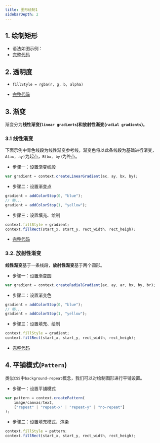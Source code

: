 ```yaml
---
title: 图形绘制1
sidebarDepth: 2
---
```


## 1. 绘制矩形
* 语法如图示例：
* [完整代码](https://github.com/xiuhonglee/summary/blob/master/docs/.vuepress/components/Canvas/d11.vue)
<Canvas-d11/>

## 2. 透明度

* `fillStyle = rgba(r, g, b, alpha)`

* [完整代码](https://github.com/xiuhonglee/summary/blob/master/docs/.vuepress/components/Canvas/d12.vue)

<Canvas-d12/>

## 3. 渐变

渐变分为**线性渐变(`linear gradients`)**和**放射性渐变(`radial gradients`)**。

### 3.1 线性渐变
下面示例中青色线段为线性渐变参考线，渐变色将以此条线段为基础进行渐变，`A(ax, ay)`为起点，`B(bx, by)`为终点。

* 步骤一：设置渐变线段
```javascript
var gradient = context.createLinearGradient(ax, ay, bx, by);
```

* 步骤二：设置渐变点
```javascript
gradient = addColorStop(0, "blue");
// 略...
gradient = addColorStop(1, "yellow");
```
* 步骤三：设置填充、绘制

```javascript
context.fillStyle = gradient;
context.fillRect(start_x, start_y, rect_width, rect_heigh);
```

* [完整代码](https://github.com/xiuhonglee/summary/blob/master/docs/.vuepress/components/Canvas/d13.vue)
<Canvas-d13/>

### 3.2. 放射性渐变

**线性渐变**基于一条线段，**放射性渐变**基于两个圆形。

* 步骤一：设置渐变圆

```javascript
var gradient = context.createRadialGradient(ax, ay, ar, bx, by, br);
```
* 步骤二：设置渐变色

```javascript
gradient = addColorStop(0, "blue");
// 略...
gradient = addColorStop(1, "yellow");
```
* 步骤三：设置填充、绘制

```javascript
context.fillStyle = gradient;
context.fillRect(start_x, start_y, rect_width, rect_heigh);
```
* [完整代码](https://github.com/xiuhonglee/summary/blob/master/docs/.vuepress/components/Canvas/d14.vue)
<Canvas-d14/>

## 4. 平铺模式(`Pattern`)

类似`CSS`中`background-repeat`概念，我们可以对绘制图形进行平铺设置。

* 步骤一：设置平铺模式

```javascript
var pattern = context.createPattern(
    image/canvas/text, 
    ["repeat" | "repeat-x" | "repeat-y" | "no-repeat"]
);
```

* 步骤二：设置填充模式、渲染

```javascript
context.fillStyle = pattern;
context.fillRect(start_x, start_y, rect_width, rect_heigh);
```
<Canvas-d15/>